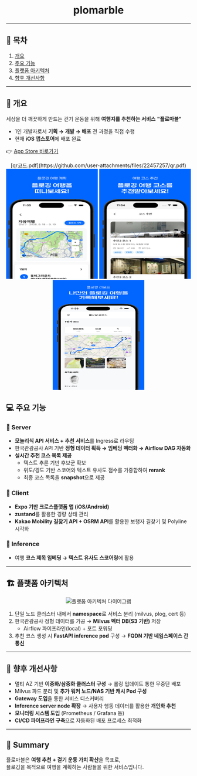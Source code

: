 
<h1 align="center">plomarble</h1>

---

## 📑 목차
1. [개요](#-개요)
2. [주요 기능](#-주요-기능)
3. [플랫폼 아키텍처](#-플랫폼-아키텍처)
4. [향후 개선사항](#-향후-개선사항)

---

## 📝 개요
세상을 더 깨끗하게 만드는 걷기 운동을 위해 **여행지를 추천하는 서비스** **"플로마블"**  

- 1인 개발자로서 **기획 → 개발 → 배포** 전 과정을 직접 수행  
- 현재 **iOS 앱스토어**에 배포 완료  

👉 [App Store 바로가기](https://apps.apple.com/kr/app/id6752662902)

<p align="center">
  [qr코드.pdf](https://github.com/user-attachments/files/22457257/qr.pdf)
  <img src="assets/ plomarble_1.png" alt="스크린샷1" width="250" height="300" />
  <img src="assets/plomarble_2.png" alt="스크린샷2" width="250" height="300" />
  <img src="assets/plomarble__3.png" alt="스크린샷3" width="250" height="300" />
</p>


## 💻 주요 기능

### 🔹 Server
- **모놀리식 API 서비스 + 추천 서비스**를 Ingress로 라우팅
- 한국관광공사 API 기반 **정형 데이터 획득 → 임베딩 벡터화 → Airflow DAG 자동화**
- **실시간 추천 코스 목록 제공**
  - 텍스트 추론 기반 후보군 확보  
  - 위도/경도 기반 스코어와 텍스트 유사도 점수를 가중합하여 **rerank**  
  - 최종 코스 목록을 **snapshot**으로 제공

### 🔹 Client
- **Expo 기반 크로스플랫폼 앱 (iOS/Android)**
- **zustand**를 활용한 경량 상태 관리
- **Kakao Mobility 길찾기 API + OSRM API**를 활용한 보행자 길찾기 및 Polyline 시각화

### 🔹 Inference
- 여행 **코스 제목 임베딩 → 텍스트 유사도 스코어링**에 활용

---

## 🏗 플랫폼 아키텍처

<p align="center">
  <img src="https://github.com/user-attachments/assets/530c6823-9f07-455d-a79a-4ea7aa896fd5" alt="플랫폼 아키텍처 다이어그램" width="800" />
</p>


1. 단일 노드 클러스터 내에서 **namespace**로 서비스 분리 (milvus, plog, cert 등)  
2. 한국관광공사 정형 데이터를 가공 → **Milvus 벡터 DB(S3 기반)** 저장  
   - Airflow 파이프라인(local) + 포트 포워딩  
3. 추천 코스 생성 시 **FastAPI inference pod** 구성 → **FQDN 기반 네임스페이스 간 통신**

---

## 🚀 향후 개선사항
- 멀티 AZ 기반 **이중화/삼중화 클러스터 구성** → 롤링 업데이트 통한 무중단 배포  
- Milvus 파드 분리 및 **추가 워커 노드/NAS 기반 캐시 Pod 구성**  
- **Gateway 도입**을 통한 서비스 디스커버리  
- **Inference server node 확장** → 사용자 행동 데이터를 활용한 **개인화 추천**  
- **모니터링 시스템 도입** (Prometheus / Grafana 등)  
- **CI/CD 파이프라인 구축**으로 자동화된 배포 프로세스 최적화  

---

## 📌 Summary
플로마블은 **여행 추천 + 걷기 운동 가치 확산**을 목표로,  
플로깅을 목적으로 여행을 계획하는 사람들을 위한 서비스입니다. 
